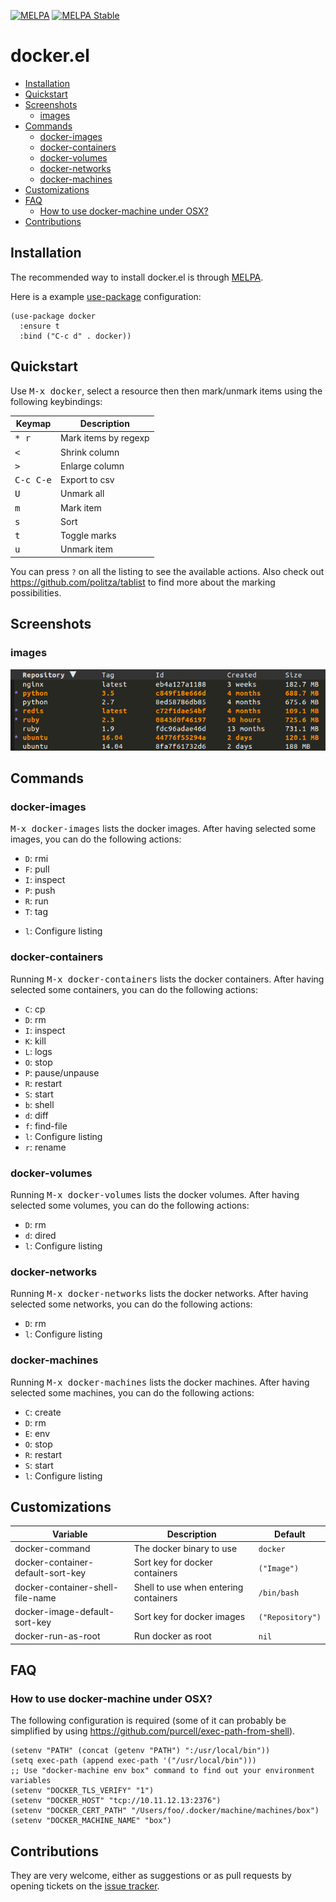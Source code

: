 [![MELPA](http://melpa.org/packages/docker-badge.svg)](http://melpa.org/#/docker)
[![MELPA Stable](http://stable.melpa.org/packages/docker-badge.svg)](http://stable.melpa.org/#/docker)

# docker.el

* [Installation](#installation)
* [Quickstart](#quickstart)
* [Screenshots](#screenshots)
  * [images](#images)
* [Commands](#commands)
  * [docker-images](#docker-images)
  * [docker-containers](#docker-containers)
  * [docker-volumes](#docker-volumes)
  * [docker-networks](#docker-networks)
  * [docker-machines](#docker-machines)
* [Customizations](#customizations)
* [FAQ](#faq)
  * [How to use docker-machine under OSX?](#how-to-use-docker-machine-under-osx)
* [Contributions](#contributions)

## Installation

The recommended way to install docker.el is through [MELPA](https://github.com/milkypostman/melpa).

Here is a example [use-package](https://github.com/jwiegley/use-package) configuration:

``` elisp
(use-package docker
  :ensure t
  :bind ("C-c d" . docker))
```

## Quickstart

Use <kbd>M-x docker</kbd>, select a resource then then mark/unmark items using the following keybindings:

| Keymap             | Description          |
|--------------------|----------------------|
| <kbd>* r</kbd>     | Mark items by regexp |
| <kbd><</kbd>       | Shrink column        |
| <kbd>></kbd>       | Enlarge column       |
| <kbd>C-c C-e</kbd> | Export to csv        |
| <kbd>U</kbd>       | Unmark all           |
| <kbd>m</kbd>       | Mark item            |
| <kbd>s</kbd>       | Sort                 |
| <kbd>t</kbd>       | Toggle marks         |
| <kbd>u</kbd>       | Unmark item          |

You can press `?` on all the listing to see the available actions. Also check out https://github.com/politza/tablist
to find more about the marking possibilities.

## Screenshots

### images

![docker.el screenshot](screenshots/images.png)

## Commands

### docker-images

<kbd>M-x docker-images</kbd> lists the docker images.
After having selected some images, you can do the following actions:

- `D`: rmi
- `F`: pull
- `I`: inspect
- `P`: push
- `R`: run
- `T`: tag
* `l`: Configure listing

### docker-containers

Running <kbd>M-x docker-containers</kbd> lists the docker containers.
After having selected some containers, you can do the following actions:

* `C`: cp
* `D`: rm
* `I`: inspect
* `K`: kill
* `L`: logs
* `O`: stop
* `P`: pause/unpause
* `R`: restart
* `S`: start
* `b`: shell
* `d`: diff
* `f`: find-file
* `l`: Configure listing
* `r`: rename

### docker-volumes

Running <kbd>M-x docker-volumes</kbd> lists the docker volumes.
After having selected some volumes, you can do the following actions:

* `D`: rm
* `d`: dired
* `l`: Configure listing

### docker-networks

Running <kbd>M-x docker-networks</kbd> lists the docker networks.
After having selected some networks, you can do the following actions:

* `D`: rm
* `l`: Configure listing

### docker-machines

Running <kbd>M-x docker-machines</kbd> lists the docker machines.
After having selected some machines, you can do the following actions:

* `C`: create
* `D`: rm
* `E`: env
* `O`: stop
* `R`: restart
* `S`: start
* `l`: Configure listing

## Customizations

| Variable                           | Description                           | Default          |
|------------------------------------|---------------------------------------|------------------|
| docker-command                     | The docker binary to use              | `docker`         |
| docker-container-default-sort-key  | Sort key for docker containers        | `("Image")`      |
| docker-container-shell-file-name   | Shell to use when entering containers | `/bin/bash`      |
| docker-image-default-sort-key      | Sort key for docker images            | `("Repository")` |
| docker-run-as-root                 | Run docker as root                    | `nil`            |

## FAQ

### How to use docker-machine under OSX?

The following configuration is required (some of it can probably be simplified by using
https://github.com/purcell/exec-path-from-shell).

``` elisp
(setenv "PATH" (concat (getenv "PATH") ":/usr/local/bin"))
(setq exec-path (append exec-path '("/usr/local/bin")))
;; Use "docker-machine env box" command to find out your environment variables
(setenv "DOCKER_TLS_VERIFY" "1")
(setenv "DOCKER_HOST" "tcp://10.11.12.13:2376")
(setenv "DOCKER_CERT_PATH" "/Users/foo/.docker/machine/machines/box")
(setenv "DOCKER_MACHINE_NAME" "box")
```

## Contributions

They are very welcome, either as suggestions or as pull requests by opening tickets
on the [issue tracker](https://github.com/Silex/docker.el/issues).
